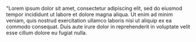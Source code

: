 "Lorem ipsum dolor sit amet, 
consectetur adipiscing elit, sed do 
eiusmod tempor incididunt ut labore 
et dolore magna aliqua. 
Ut enim ad minim veniam, quis 
nostrud exercitation ullamco laboris 
nisi ut aliquip ex ea commodo 
consequat. 
Duis aute irure dolor in 
reprehenderit in voluptate velit 
esse cillum dolore eu fugiat nulla.
